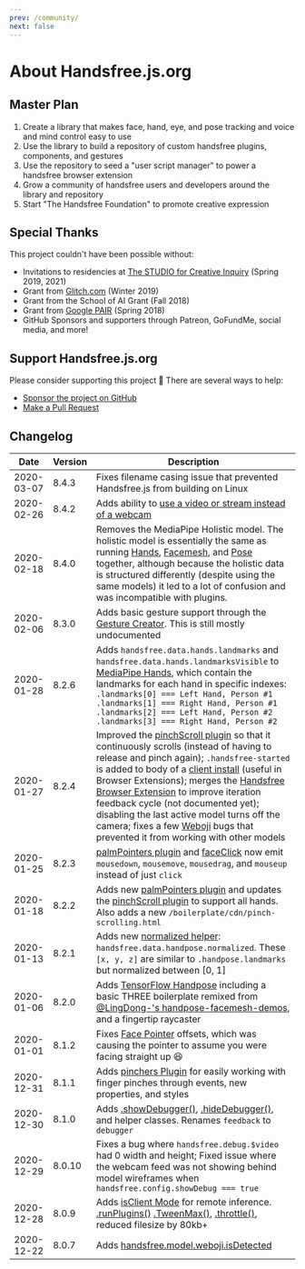 ```yaml
---
prev: /community/
next: false
---
```

# About Handsfree.js.org

## Master Plan

1. Create a library that makes face, hand, eye, and pose tracking and voice and mind control easy to use 
2. Use the library to build a repository of custom handsfree plugins, components, and gestures
3. Use the repository to seed a "user script manager" to power a handsfree browser extension
4. Grow a community of handsfree users and developers around the library and repository
5. Start "The Handsfree Foundation" to promote creative expression

## Special Thanks

This project couldn't have been possible without:

- Invitations to residencies at [The STUDIO for Creative Inquiry](https://studioforcreativeinquiry.org/) (Spring 2019, 2021)
- Grant from [Glitch.com](https://glitch.com) (Winter 2019)
- Grant from the School of AI Grant (Fall 2018)
- Grant from [Google PAIR](https://pair.withgoogle.com/) (Spring 2018)
- GitHub Sponsors and supporters through Patreon, GoFundMe, social media, and more!

## Support Handsfree.js.org

Please consider supporting this project 💜 There are several ways to help:

- [Sponsor the project on GitHub](https://github.com/sponsors/midiblocks)
- [Make a Pull Request](https://github.com/midiblocks)


## Changelog

<div class="next-element-is-changelog"></div>

| Date | Version | Description |
| ---- | ------- | ----------- |
| 2020-03-07 | 8.4.3 | Fixes filename casing issue that prevented Handsfree.js from building on Linux
| 2020-02-26 | 8.4.2 | Adds ability to [use a video or stream instead of a webcam](/example/video-instead-of-webcam/)
| 2020-02-18 | 8.4.0 | Removes the MediaPipe Holistic model. The holistic model is essentially the same as running [Hands](/ref/model/hands/), [Facemesh](/ref/model/facemesh/), and [Pose](/ref/model/pose/) together, although because the holistic data is structured differently (despite using the same models) it led to a lot of confusion and was incompatible with plugins.
| 2020-02-06 | 8.3.0 | Adds basic gesture support through the [Gesture Creator](/create-gesture/). This is still mostly undocumented
| 2020-01-28 | 8.2.6 | Adds `handsfree.data.hands.landmarks` and `handsfree.data.hands.landmarksVisible` to [MediaPipe Hands](/ref/model/hands/), which contain the landmarks for each hand in specific indexes:<br>`.landmarks[0] === Left Hand, Person #1`<br>`.landmarks[1] === Right Hand, Person #1`<br>`.landmarks[2] === Left Hand, Person #2`<br>`.landmarks[3] === Right Hand, Person #2`
| 2020-01-27 | 8.2.4 | Improved the [pinchScroll plugin](/ref/plugin/pinchScroll/) so that it continuously scrolls (instead of having to release and pinch again); `.handsfree-started` is added to body of a [client install](http://localhost:8080/ref/prop/config.html#isclient) (useful in Browser Extensions); merges the [Handsfree Browser Extension](/extension/) to improve iteration feedback cycle (not documented yet); disabling the last active model turns off the camera; fixes a few [Weboji](/ref/model/weboji/) bugs that prevented it from working with other models
| 2020-01-25 | 8.2.3 | [palmPointers plugin](/ref/plugin/palmPointers/) and [faceClick](/ref/plugin/faceClick/) now emit `mousedown`, `mousemove`, `mousedrag`, and `mouseup` instead of just `click`
| 2020-01-18 | 8.2.2 | Adds new [palmPointers plugin](/ref/plugin/palmPointers/) and updates the [pinchScroll plugin](/ref/plugin/pinchScroll/) to support all hands. Also adds a new `/boilerplate/cdn/pinch-scrolling.html`
| 2020-01-13 | 8.2.1 | Adds new [normalized helper](/ref/model/handpose/#data): `handsfree.data.handpose.normalized`. These `[x, y, z]` are similar to `.handpose.landmarks` but normalized between [0, 1]
| 2020-01-06 | 8.2.0 | Adds [TensorFlow Handpose](/ref/model/handpose/) including a basic THREE boilerplate remixed from [@LingDong-'s handpose-facemesh-demos](https://github.com/LingDong-/handpose-facemesh-demos), and a fingertip raycaster
| 2020-01-01 | 8.1.2 | Fixes [Face Pointer](/ref/plugin/facePointer/) offsets, which was causing the pointer to assume you were facing straight up 😆
| 2020-12-31 | 8.1.1 | Adds [pinchers Plugin](/ref/plugin/pinchers/) for easily working with finger pinches through events, new properties, and styles
| 2020-12-30 | 8.1.0 | Adds [.showDebugger()](/ref/method/showDebugger/), [.hideDebugger()](/ref/method/hideDebugger/), and helper classes. Renames `feedback` to `debugger`
| 2020-12-29 | 8.0.10 | Fixes a bug where `handsfree.debug.$video` had 0 width and height; Fixed issue where the webcam feed was not showing behind model wireframes when `handsfree.config.showDebug === true`
| 2020-12-28 | 8.0.9 | Adds [isClient Mode](/ref/prop/config#isclient) for remote inference. [.runPlugins()](/ref/method/runPlugins/) [.TweenMax()](/ref/method/TweenMax/), [.throttle()](/ref/method/throttle/), reduced filesize by 80kb+
| 2020-12-22 | 8.0.7 | Adds [handsfree.model.weboji.isDetected](/ref/model/weboji/)